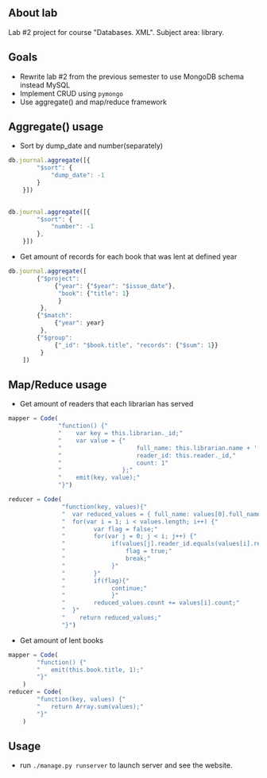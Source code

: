 ## About lab
Lab #2 project for course "Databases. XML". Subject area: library.
## Goals
* Rewrite lab #2 from the previous semester to use MongoDB schema instead MySQL
* Implement CRUD using `pymongo`
* Use aggregate() and map/reduce framework

## Aggregate() usage
* Sort by dump_date and number(separately)
```js
db.journal.aggregate([{
        "$sort": {
            "dump_date": -1
        }
    }])
    

db.journal.aggregate([{
        "$sort": {
            "number": -1
        },
    }])
```

* Get amount of records for each book that was lent at defined year
```js
db.journal.aggregate([
        {"$project":
             {"year": {"$year": "$issue_date"},
              "book": {"title": 1}
              }
         },
        {"$match":
             {"year": year}
         },
        {"$group":
             {"_id": "$book.title", "records": {"$sum": 1}}
         }
    ])
```

## Map/Reduce usage
* Get amount of readers that each librarian has served
```js
mapper = Code(
              "function() {"
              "    var key = this.librarian._id;"
              "    var value = {"
              "                     full_name: this.librarian.name + ' ' + this.librarian.surname,"
              "                     reader_id: this.reader._id,"
              "                     count: 1"
              "                 };"
              "    emit(key, value);"
              "}")

reducer = Code(
               "function(key, values){"
               "  var reduced_values = { full_name: values[0].full_name, reader_id: null, count: 1 };"
               "  for(var i = 1; i < values.length; i++) {"
               "        var flag = false;"
               "        for(var j = 0; j < i; j++) {"
               "             if(values[j].reader_id.equals(values[i].reader_id)) {"
               "                 flag = true;"
               "                 break;"
               "             }"
               "        }"
               "        if(flag){"
               "             continue;"
               "             }"
               "        reduced_values.count += values[i].count;"
               "  }"
               "    return reduced_values;"
               "}")
```

* Get amount of lent books
```js
mapper = Code(
        "function() {"
        "   emit(this.book.title, 1);"
        "}"
    )
reducer = Code(
        "function(key, values) {"
        "   return Array.sum(values);"
        "}"
    )
```

## Usage
* run `./manage.py runserver` to launch server and see the website.
